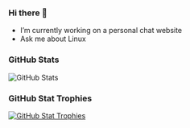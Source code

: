 ### Hi there 👋
- I’m currently working on a personal chat website
- Ask me about Linux

### GitHub Stats
![GitHub Stats](https://github-readme-stats.vercel.app/api?username=kushagra765&show_icons=true)

### GitHub Stat Trophies
[![GitHub Stat Trophies](https://github-profile-trophy.vercel.app/?username=kushagra765&margin-w=15&margin-h=15)](https://github.com/ryo-ma/github-profile-trophy)
